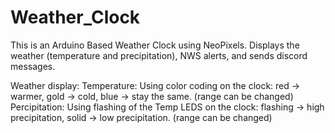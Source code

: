 # Weather_Clock

  This is an Arduino Based Weather Clock using NeoPixels. Displays the weather (temperature and precipitation), NWS alerts, and sends discord messages.

  Weather display:
    Temperature: Using color coding on the clock: red -> warmer, gold -> cold, blue -> stay the same. (range can be changed)
    Percipitation: Using flashing of the Temp LEDS on the clock: flashing -> high precipitation, solid -> low precipitation. (range can be changed)
        
